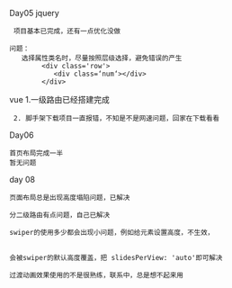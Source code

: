 Day05
   jquery

     项目基本已完成，还有一点优化没做

    问题：
       选择属性类名时，尽量按照层级选择，避免错误的产生
			<div class='row'>
			   <div class=‘num‘></div>
            </div>





  vue
      1.一级路由已经搭建完成

     2. 脚手架下载项目一直报错，不知是不是网速问题，回家在下载看看
 

Day06
    
    首页布局完成一半
    暂无问题

day 08

    页面布局总是出现高度塌陷问题，已解决

    分二级路由有点问题，自己已解决
    
    swiper的使用多少都会出现小问题，例如给元素设置高度，不生效，


    会被swiper的默认高度覆盖，把 slidesPerView: 'auto'即可解决
   
    过渡动画效果使用的不是很熟练，联系中，总是想不起来用
    
    